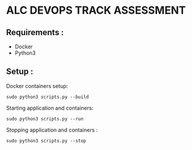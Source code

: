 # ALC DEVOPS TRACK ASSESSMENT 

## Requirements : 
- Docker
- Python3

## Setup :

Docker containers setup:
```
sudo python3 scripts.py --build
```

Starting application and containers: 
```
sudo python3 scripts.py --run
```

Stopping application and containers :
```
sudo python3 scripts.py --stop
```